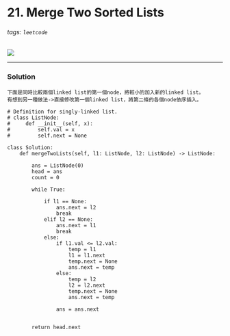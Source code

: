 # 21. Merge Two Sorted Lists
###### tags: `leetcode`

![](https://i.imgur.com/XOIQxJJ.png)

---
### Solution

    下面是同時比較兩個linked list的第一個node，將較小的加入新的linked list。
    有想到另一種做法->直接修改第一個linked list，將第二條的各個node依序插入。

```python=
# Definition for singly-linked list.
# class ListNode:
#     def __init__(self, x):
#         self.val = x
#         self.next = None

class Solution:
    def mergeTwoLists(self, l1: ListNode, l2: ListNode) -> ListNode:
        
        ans = ListNode(0)
        head = ans
        count = 0
        
        while True:
            
            if l1 == None:
                ans.next = l2
                break
            elif l2 == None:
                ans.next = l1
                break
            else:
                if l1.val <= l2.val:
                    temp = l1
                    l1 = l1.next
                    temp.next = None
                    ans.next = temp                   
                else:
                    temp = l2
                    l2 = l2.next
                    temp.next = None
                    ans.next = temp
 
                ans = ans.next
                
        
        return head.next
```